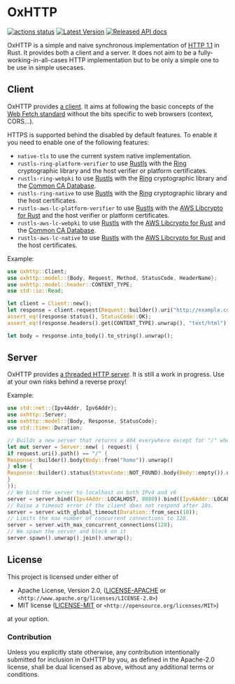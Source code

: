OxHTTP
======

[![actions status](https://github.com/oxigraph/oxhttp/workflows/build/badge.svg)](https://github.com/oxigraph/oxhttp/actions)
[![Latest Version](https://img.shields.io/crates/v/oxhttp.svg)](https://crates.io/crates/oxhttp)
[![Released API docs](https://docs.rs/oxhttp/badge.svg)](https://docs.rs/oxhttp)

OxHTTP is a simple and naive synchronous implementation of [HTTP 1.1](https://httpwg.org/http-core/) in Rust.
It provides both a client and a server.
It does not aim to be a fully-working-in-all-cases HTTP implementation
but to be only a simple one to be use in simple usecases.

## Client

OxHTTP provides [a client](https://docs.rs/oxhttp/latest/oxhttp/struct.Client.html).
It aims at following the basic concepts of the [Web Fetch standard](https://fetch.spec.whatwg.org/) without the bits
specific to web browsers (context, CORS...).

HTTPS is supported behind the disabled by default features.
To enable it you need to enable one of the following features:

* `native-tls` to use the current system native implementation.
* `rustls-ring-platform-verifier` to use [Rustls](https://github.com/rustls/rustls) with
  the [Ring](https://github.com/briansmith/ring) cryptographic library and the host verifier or platform certificates.
* `rustls-ring-webpki` to use [Rustls](https://github.com/rustls/rustls) with
  the [Ring](https://github.com/briansmith/ring) cryptographic library and
  the [Common CA Database](https://www.ccadb.org/).
* `rustls-ring-native` to use [Rustls](https://github.com/rustls/rustls) with
  the [Ring](https://github.com/briansmith/ring) cryptographic library and the host certificates.
* `rustls-aws-lc-platform-verifier` to use [Rustls](https://github.com/rustls/rustls) with
  the [AWS Libcrypto for Rust](https://github.com/aws/aws-lc-rs) and the host verifier or platform certificates.
* `rustls-aws-lc-webpki` to use [Rustls](https://github.com/rustls/rustls) with
  the [AWS Libcrypto for Rust](https://github.com/aws/aws-lc-rs) and
  the [Common CA Database](https://www.ccadb.org/).
* `rustls-aws-lc-native` to use [Rustls](https://github.com/rustls/rustls) with
  the [AWS Libcrypto for Rust](https://github.com/aws/aws-lc-rs) and the host certificates.

Example:

```rust
use oxhttp::Client;
use oxhttp::model::{Body, Request, Method, StatusCode, HeaderName};
use oxhttp::model::header::CONTENT_TYPE;
use std::io::Read;

let client = Client::new();
let response = client.request(Request::builder().uri("http://example.com").body(Body::empty()).unwrap()).unwrap();
assert_eq!(response.status(), StatusCode::OK);
assert_eq!(response.headers().get(CONTENT_TYPE).unwrap(), "text/html");

let body = response.into_body().to_string().unwrap();
```

## Server

OxHTTP provides [a threaded HTTP server](https://docs.rs/oxhttp/latest/oxhttp/struct.Server.html).
It is still a work in progress. Use at your own risks behind a reverse proxy!

Example:

```rust no_run
use std::net::{Ipv4Addr, Ipv6Addr};
use oxhttp::Server;
use oxhttp::model::{Body, Response, StatusCode};
use std::time::Duration;

// Builds a new server that returns a 404 everywhere except for "/" where it returns the body 'home'
let mut server = Server::new( | request| {
if request.uri().path() == "/" {
Response::builder().body(Body::from("home")).unwrap()
} else {
Response::builder().status(StatusCode::NOT_FOUND).body(Body::empty()).unwrap()
}
});
// We bind the server to localhost on both IPv4 and v6
server = server.bind((Ipv4Addr::LOCALHOST, 8080)).bind((Ipv6Addr::LOCALHOST, 8080));
// Raise a timeout error if the client does not respond after 10s.
server = server.with_global_timeout(Duration::from_secs(10));
// Limits the max number of concurrent connections to 128.
server = server.with_max_concurrent_connections(128);
// We spawn the server and block on it
server.spawn().unwrap().join().unwrap();
```

## License

This project is licensed under either of

* Apache License, Version 2.0, ([LICENSE-APACHE](LICENSE-APACHE) or
  `<http://www.apache.org/licenses/LICENSE-2.0>`)
* MIT license ([LICENSE-MIT](LICENSE-MIT) or
  `<http://opensource.org/licenses/MIT>`)

at your option.

### Contribution

Unless you explicitly state otherwise, any contribution intentionally submitted for inclusion in OxHTTP by you, as
defined in the Apache-2.0 license, shall be dual licensed as above, without any additional terms or conditions.
